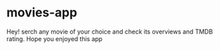 # movies-app
Hey!
serch any movie of your choice and check its overviews and  TMDB rating.
Hope you enjoyed this app
